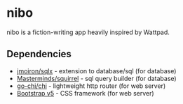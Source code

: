 # nibo

nibo is a fiction-writing app heavily inspired by Wattpad.

## Dependencies

-   [jmoiron/sqlx](https://github.com/jmoiron/sqlx) - extension to database/sql (for database)
-   [Masterminds/squirrel](https://github.com/Masterminds/squirrel) - sql query builder (for database)
-   [go-chi/chi](https://github.com/go-chi/chi) - lightweight http router (for web server)
-   [Bootstrap v5](https://getbootstrap.com/) - CSS framework (for web server)
